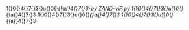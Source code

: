 1‌{}0‌{}4‌{}7‌{}3‌{}u‌{}0‌{}_‌{}a‌{}4‌{}7‌{}3-by ZAND-viP.py
1‌{}0‌{}4‌{}7‌{}3‌{}u‌{}0‌{}_‌{}a‌{}4‌{}7‌{}3
1‌{}0‌{}4‌{}7‌{}3‌{}u‌{}0‌{}_‌{}a‌{}4‌{}7‌{}3
1‌{}0‌{}4‌{}7‌{}3‌{}u‌{}0‌{}_‌{}a‌{}4‌{}7‌{}3
